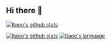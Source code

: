 ## Hi there 👋

<!--
**ltaoo/ltaoo** is a ✨ _special_ ✨ repository because its `README.md` (this file) appears on your GitHub profile.

Here are some ideas to get you started:

- 🔭 I’m currently working on ...
- 🌱 I’m currently learning ...
- 👯 I’m looking to collaborate on ...
- 🤔 I’m looking for help with ...
- 💬 Ask me about ...
- 📫 How to reach me: ...
- 😄 Pronouns: ...
- ⚡ Fun fact: ...
-->


[![ltaoo's github stats](https://github-profile-summary-cards.vercel.app/api/cards/profile-details?username=ltaoo&theme=dracula)](https://github.com/ltaoo)

[![ltaoo's github stats](https://github-readme-stats.vercel.app/api?username=ltaoo&show_icons=true&theme=vue-dark)](https://github.com/ltaoo)
[![ltaoo's language](https://github-readme-stats.vercel.app/api/top-langs/?username=ltaoo&layout=compact&langs_count=8&theme=radical)](https://github.com/ltaoo)
